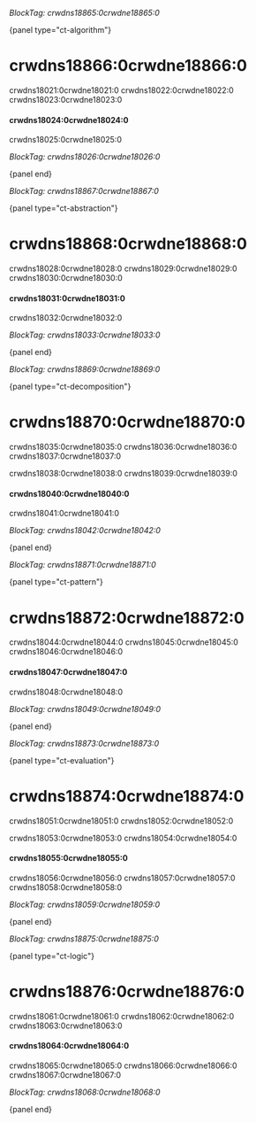 *BlockTag: crwdns18865:0crwdne18865:0*

{panel type="ct-algorithm"}

# crwdns18866:0crwdne18866:0

crwdns18021:0crwdne18021:0 crwdns18022:0crwdne18022:0 crwdns18023:0crwdne18023:0

#### crwdns18024:0crwdne18024:0

crwdns18025:0crwdne18025:0

*BlockTag: crwdns18026:0crwdne18026:0*

{panel end}

*BlockTag: crwdns18867:0crwdne18867:0*

{panel type="ct-abstraction"}

# crwdns18868:0crwdne18868:0

crwdns18028:0crwdne18028:0 crwdns18029:0crwdne18029:0 crwdns18030:0crwdne18030:0

#### crwdns18031:0crwdne18031:0

crwdns18032:0crwdne18032:0

*BlockTag: crwdns18033:0crwdne18033:0*

{panel end}

*BlockTag: crwdns18869:0crwdne18869:0*

{panel type="ct-decomposition"}

# crwdns18870:0crwdne18870:0

crwdns18035:0crwdne18035:0 crwdns18036:0crwdne18036:0 crwdns18037:0crwdne18037:0

crwdns18038:0crwdne18038:0 crwdns18039:0crwdne18039:0

#### crwdns18040:0crwdne18040:0

crwdns18041:0crwdne18041:0

*BlockTag: crwdns18042:0crwdne18042:0*

{panel end}

*BlockTag: crwdns18871:0crwdne18871:0*

{panel type="ct-pattern"}

# crwdns18872:0crwdne18872:0

crwdns18044:0crwdne18044:0 crwdns18045:0crwdne18045:0 crwdns18046:0crwdne18046:0

#### crwdns18047:0crwdne18047:0

crwdns18048:0crwdne18048:0

*BlockTag: crwdns18049:0crwdne18049:0*

{panel end}

*BlockTag: crwdns18873:0crwdne18873:0*

{panel type="ct-evaluation"}

# crwdns18874:0crwdne18874:0

crwdns18051:0crwdne18051:0 crwdns18052:0crwdne18052:0

crwdns18053:0crwdne18053:0 crwdns18054:0crwdne18054:0

#### crwdns18055:0crwdne18055:0

crwdns18056:0crwdne18056:0 crwdns18057:0crwdne18057:0 crwdns18058:0crwdne18058:0

*BlockTag: crwdns18059:0crwdne18059:0*

{panel end}

*BlockTag: crwdns18875:0crwdne18875:0*

{panel type="ct-logic"}

# crwdns18876:0crwdne18876:0

crwdns18061:0crwdne18061:0 crwdns18062:0crwdne18062:0 crwdns18063:0crwdne18063:0

#### crwdns18064:0crwdne18064:0

crwdns18065:0crwdne18065:0 crwdns18066:0crwdne18066:0 crwdns18067:0crwdne18067:0

*BlockTag: crwdns18068:0crwdne18068:0*

{panel end}